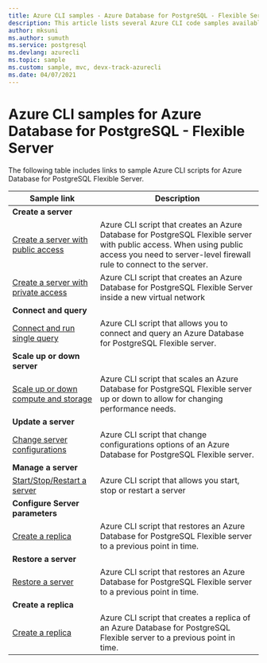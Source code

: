 ```yaml
---
title: Azure CLI samples - Azure Database for PostgreSQL - Flexible Server
description: This article lists several Azure CLI code samples available for interacting with Azure Database for PostgreSQL - Flexible Server.
author: mksuni
ms.author: sumuth
ms.service: postgresql
ms.devlang: azurecli
ms.topic: sample
ms.custom: sample, mvc, devx-track-azurecli
ms.date: 04/07/2021
---
```

# Azure CLI samples for Azure Database for PostgreSQL - Flexible Server
The following table includes links to sample Azure CLI scripts for Azure Database for PostgreSQL Flexible Server.

| Sample link | Description |
|---|---|
|**Create a server**||
| [Create a server with public access](scripts/sample-create-server-and-firewall-rule.md) | Azure CLI script that creates an Azure Database for PostgreSQL Flexible server with public access. When using public access you need to server-level firewall rule to connect to the server. |
| [Create a server with private access]() | Azure CLI script that creates an Azure Database for PostgreSQL Flexible Server inside a new virtual network|
|**Connect and query**||
| [Connect and run single query]() | Azure CLI script that allows you to connect and query an Azure Database for PostgreSQL Flexible server. |
|**Scale up or down  server**||
| [Scale up or down compute and storage ](scripts/sample-scale-server-up-or-down.md) | Azure CLI script that scales an Azure Database for PostgreSQL Flexible server up or down to allow for changing performance needs. |
|**Update a server**||
| [Change server configurations](./scripts/sample-change-server-configuration.md) | Azure CLI script that change configurations options of an Azure Database for PostgreSQL Flexible server. |
|**Manage a server**||
| [Start/Stop/Restart a server]() | Azure CLI script that allows you start, stop or restart a server|
|**Configure Server parameters**||
| [Create a replica]() | Azure CLI script that restores an Azure Database for PostgreSQL Flexible server to a previous point in time. |
|**Restore a server**||
| [Restore a server](./scripts/sample-point-in-time-restore.md?toc=%2fcli%2fazure%2ftoc.json) | Azure CLI script that restores an Azure Database for PostgreSQL Flexible server to a previous point in time. |
|**Create a replica**||
| [Create a replica]() | Azure CLI script that creates a replica of an Azure Database for PostgreSQL Flexible server to a previous point in time. |



